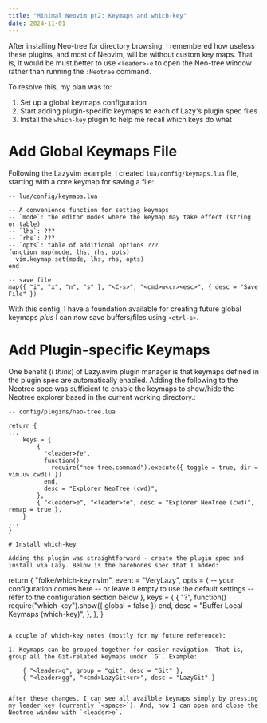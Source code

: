```yaml
---
title: "Minimal Neovim pt2: Keymaps and which-key"
date: 2024-11-01
---
```


After installing Neo-tree for directory browsing, I remembered how useless these plugins, and most of Neovim, will be without custom key maps. That is, it would be must better to use `<leader>-e` to open the Neo-tree window rather than running the `:Neotree` command.

To resolve this, my plan was to:
1. Set up a global keymaps configuration
2. Start adding plugin-specific keymaps to each of Lazy's plugin spec files
3. Install the `which-key` plugin to help me recall which keys do what

# Add Global Keymaps File

Following the Lazyvim example, I created `lua/config/keymaps.lua` file, starting with a core keymap for saving a file:

```
-- lua/config/keymaps.lua

-- A convenience function for setting keymaps
-- `mode`: the editor modes where the keymap may take effect (string or table)
-- `lhs`: ???
-- `rhs`: ???
-- `opts`: table of additional options ???
function map(mode, lhs, rhs, opts)
  vim.keymap.set(mode, lhs, rhs, opts)
end

-- save file
map({ "i", "x", "n", "s" }, "<C-s>", "<cmd>w<cr><esc>", { desc = "Save File" })

```

With this config, I have a foundation available for creating future global keymaps _plus_ I can now save buffers/files using `<ctrl-s>`.

# Add Plugin-specific Keymaps

One benefit (_I think_) of Lazy.nvim plugin manager is that keymaps defined in the plugin spec are automatically enabled. Adding the following to the Neotree spec was sufficient to enable the keymaps to show/hide the Neotree explorer based in the current working directory.:

```
-- config/plugins/neo-tree.lua

return {
...
    keys = {
        {
          "<leader>fe",
          function()
            require("neo-tree.command").execute({ toggle = true, dir = vim.uv.cwd() })
          end,
          desc = "Explorer NeoTree (cwd)",
        },
        { "<leader>e", "<leader>fe", desc = "Explorer NeoTree (cwd)", remap = true },
    }
...
}

# Install which-key

Adding ths plugin was straightforward - create the plugin spec and install via Lazy. Below is the barebones spec that I added:

```
return {
 "folke/which-key.nvim",
  event = "VeryLazy",
  opts = {
    -- your configuration comes here
    -- or leave it empty to use the default settings
    -- refer to the configuration section below
  },
  keys = {
    {
      "<leader>?",
      function()
        require("which-key").show({ global = false })
      end,
      desc = "Buffer Local Keymaps (which-key)",
    },
  },
}
```

A couple of which-key notes (mostly for my future reference):

1. Keymaps can be grouped together for easier navigation. That is, group all the Git-related keymaps under `G`. Example:

```
        { "<leader>g", group = "git", desc = "Git" },
        { "<leader>gg", "<cmd>LazyGit<cr>", desc = "LazyGit" }
```

After these changes, I can see all availble keymaps simply by pressing my leader key (currently `<space>`). And, now I can open and close the Neotree window with `<leader>e`.
